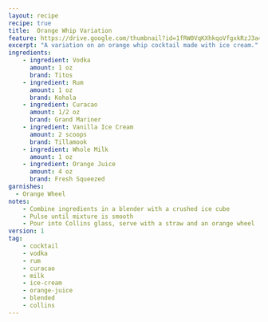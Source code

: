 ```yaml
---
layout: recipe
recipe: true
title:  Orange Whip Variation
feature: https://drive.google.com/thumbnail?id=1fRW0VqKXhkqoVfgxkRzJ3a4oV4bvej8V
excerpt: "A variation on an orange whip cocktail made with ice cream."
ingredients:
    - ingredient: Vodka
      amount: 1 oz
      brand: Titos
    - ingredient: Rum
      amount: 1 oz
      brand: Kohala
    - ingredient: Curacao
      amount: 1/2 oz
      brand: Grand Mariner
    - ingredient: Vanilla Ice Cream
      amount: 2 scoops
      brand: Tillamook
    - ingredient: Whole Milk
      amount: 1 oz
    - ingredient: Orange Juice
      amount: 4 oz
      brand: Fresh Squeezed
garnishes:
  - Orange Wheel
notes:
    - Combine ingredients in a blender with a crushed ice cube
    - Pulse until mixture is smooth
    - Pour into Collins glass, serve with a straw and an orange wheel
version: 1
tag:
    - cocktail
    - vodka
    - rum
    - curacao
    - milk
    - ice-cream
    - orange-juice
    - blended
    - collins
---
```

